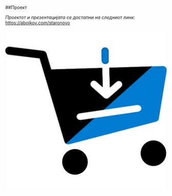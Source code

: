 ##Проект

_Проектот и презентацијата се достапни на следниот линк:_
https://abojkov.com/staronovo

![alt text](public/logo.png)